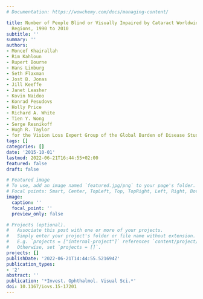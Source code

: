 ```yaml
---
# Documentation: https://wowchemy.com/docs/managing-content/

title: Number of People Blind or Visually Impaired by Cataract Worldwide and in World
  Regions, 1990 to 2010
subtitle: ''
summary: ''
authors:
- Moncef Khairallah
- Rim Kahloun
- Rupert Bourne
- Hans Limburg
- Seth Flaxman
- Jost B. Jonas
- Jill Keeffe
- Janet Leasher
- Kovin Naidoo
- Konrad Pesudovs
- Holly Price
- Richard A. White
- Tien Y. Wong
- Serge Resnikoff
- Hugh R. Taylor
- for the Vision Loss Expert Group of the Global Burden of Disease Study
tags: []
categories: []
date: '2015-10-01'
lastmod: 2022-06-21T16:44:55+02:00
featured: false
draft: false

# Featured image
# To use, add an image named `featured.jpg/png` to your page's folder.
# Focal points: Smart, Center, TopLeft, Top, TopRight, Left, Right, BottomLeft, Bottom, BottomRight.
image:
  caption: ''
  focal_point: ''
  preview_only: false

# Projects (optional).
#   Associate this post with one or more of your projects.
#   Simply enter your project's folder or file name without extension.
#   E.g. `projects = ["internal-project"]` references `content/project/deep-learning/index.md`.
#   Otherwise, set `projects = []`.
projects: []
publishDate: '2022-06-21T14:44:55.521694Z'
publication_types:
- '2'
abstract: ''
publication: '*Invest. Ophthalmol. Visual Sci.*'
doi: 10.1167/iovs.15-17201
---
```

